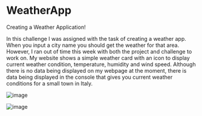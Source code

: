 # WeatherApp
Creating a Weather Application!


In this challenge I was assigned with the task of creating a weather app. When you input a city name you should get the weather for that area. However, I ran out of time this week with both the project and challenge to work on. My website shows a simple weather card with an icon to display current weather condition, temperature, humidity and wind speed. Although there is no data being displayed on my webpage at the moment, there is data being displayed in the console that gives you current weather conditions for a small town in Italy.


![image](https://user-images.githubusercontent.com/26885024/203199618-0a0a4637-d1cc-4648-b67c-d6571f79fa69.png)

![image](https://user-images.githubusercontent.com/26885024/203199690-b471bf1f-3e23-43e9-97f1-085e9d63b2c2.png)
